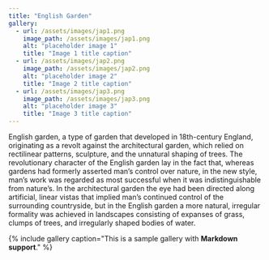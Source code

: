 ```yaml
---
title: "English Garden"
gallery:
  - url: /assets/images/jap1.png
    image_path: /assets/images/jap1.png
    alt: "placeholder image 1"
    title: "Image 1 title caption"
  - url: /assets/images/jap2.png
    image_path: /assets/images/jap2.png
    alt: "placeholder image 2"
    title: "Image 2 title caption"
  - url: /assets/images/jap3.png
    image_path: /assets/images/jap3.png
    alt: "placeholder image 3"
    title: "Image 3 title caption"
---
```


English garden, a type of garden that developed in 18th-century England, originating as a revolt against the architectural garden, which relied on rectilinear patterns, sculpture, and the unnatural shaping of trees. The revolutionary character of the English garden lay in the fact that, whereas gardens had formerly asserted man’s control over nature, in the new style, man’s work was regarded as most successful when it was indistinguishable from nature’s. In the architectural garden the eye had been directed along artificial, linear vistas that implied man’s continued control of the surrounding countryside, but in the English garden a more natural, irregular formality was achieved in landscapes consisting of expanses of grass, clumps of trees, and irregularly shaped bodies of water.

{% include gallery caption="This is a sample gallery with **Markdown support**." %}
